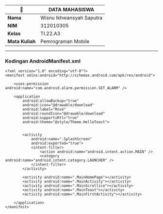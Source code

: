 | 🐻 | DATA MAHASISWA |
| -------- | --- |
| **Nama** | Wisnu Ikhwansyah Saputra|
| **NIM** | 312010305 |
| **Kelas** | TI.22.A3 |
| **Mata Kuliah** | Pemrograman Mobile |

---

### Kodingan AndroidManifest.xml

    <?xml version="1.0" encoding="utf-8"?>
    <manifest xmlns:android="http://schemas.android.com/apk/res/android">
    
        <uses-permission android:name="com.android.alarm.permission.SET_ALARM" />
    
        <application
            android:allowBackup="true"
            android:icon="@drawable/download"
            android:label="Rosé"
            android:roundIcon="@drawable/download"
            android:supportsRtl="true"
            android:theme="@style/Theme.HelloToast">
    
    
            <activity
                android:name=".SplashScreen"
                android:exported="true">
                <intent-filter>
                    <action android:name="android.intent.action.MAIN" />
                    <category android:name="android.intent.category.LAUNCHER" />
                </intent-filter>
            </activity>
    
            <activity android:name=".MainHomePage"></activity>
            <activity android:name=".MainActivity"></activity>
            <activity android:name=".MainScrollice"></activity>
            <activity android:name=".MainToast"></activity>
            <activity android:name=".MainFirstActivity"></activity>
    
        </application>
    </manifest>
